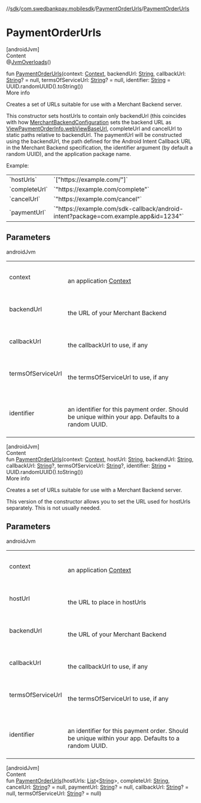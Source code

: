 //[sdk](../../../index.md)/[com.swedbankpay.mobilesdk](../index.md)/[PaymentOrderUrls](index.md)/[PaymentOrderUrls](-payment-order-urls.md)



# PaymentOrderUrls  
[androidJvm]  
Content  
@[JvmOverloads](https://kotlinlang.org/api/latest/jvm/stdlib/kotlin.jvm/-jvm-overloads/index.html)()  
  
fun [PaymentOrderUrls](-payment-order-urls.md)(context: [Context](https://developer.android.com/reference/kotlin/android/content/Context.html), backendUrl: [String](https://kotlinlang.org/api/latest/jvm/stdlib/kotlin/-string/index.html), callbackUrl: [String](https://kotlinlang.org/api/latest/jvm/stdlib/kotlin/-string/index.html)? = null, termsOfServiceUrl: [String](https://kotlinlang.org/api/latest/jvm/stdlib/kotlin/-string/index.html)? = null, identifier: [String](https://kotlinlang.org/api/latest/jvm/stdlib/kotlin/-string/index.html) = UUID.randomUUID().toString())  
More info  


Creates a set of URLs suitable for use with a Merchant Backend server.



This constructor sets hostUrls to contain only backendUrl (this coincides with how [MerchantBackendConfiguration](../../com.swedbankpay.mobilesdk.merchantbackend/-merchant-backend-configuration/index.md) sets the backend URL as [ViewPaymentOrderInfo.webViewBaseUrl](../-view-payment-order-info/web-view-base-url.md), completeUrl and cancelUrl to static paths relative to backendUrl. The paymentUrl will be constructed using the backendUrl, the path defined for the Android Intent Callback URL in the Merchant Backend specification, the identifier argument (by default a random UUID), and the application package name.



Example:

<table>
    <tr><td>`hostUrls`</td>   <td>`["https://example.com/"]`</td></tr>
    <tr><td>`completeUrl`</td><td>`"https://example.com/complete"`</td></tr>
    <tr><td>`cancelUrl`</td>  <td>`"https://example.com/cancel"`</td></tr>
    <tr><td>`paymentUrl`</td> <td>`"https://example.com/sdk-callback/android-intent?package=com.example.app&id=1234"`</td></tr>
</table>

## Parameters  
  
androidJvm  
  
| | |
|---|---|
| <a name="com.swedbankpay.mobilesdk/PaymentOrderUrls/PaymentOrderUrls/#android.content.Context#kotlin.String#kotlin.String?#kotlin.String?#kotlin.String/PointingToDeclaration/"></a>context| <a name="com.swedbankpay.mobilesdk/PaymentOrderUrls/PaymentOrderUrls/#android.content.Context#kotlin.String#kotlin.String?#kotlin.String?#kotlin.String/PointingToDeclaration/"></a><br><br>an application [Context](https://developer.android.com/reference/kotlin/android/content/Context.html)<br><br>|
| <a name="com.swedbankpay.mobilesdk/PaymentOrderUrls/PaymentOrderUrls/#android.content.Context#kotlin.String#kotlin.String?#kotlin.String?#kotlin.String/PointingToDeclaration/"></a>backendUrl| <a name="com.swedbankpay.mobilesdk/PaymentOrderUrls/PaymentOrderUrls/#android.content.Context#kotlin.String#kotlin.String?#kotlin.String?#kotlin.String/PointingToDeclaration/"></a><br><br>the URL of your Merchant Backend<br><br>|
| <a name="com.swedbankpay.mobilesdk/PaymentOrderUrls/PaymentOrderUrls/#android.content.Context#kotlin.String#kotlin.String?#kotlin.String?#kotlin.String/PointingToDeclaration/"></a>callbackUrl| <a name="com.swedbankpay.mobilesdk/PaymentOrderUrls/PaymentOrderUrls/#android.content.Context#kotlin.String#kotlin.String?#kotlin.String?#kotlin.String/PointingToDeclaration/"></a><br><br>the callbackUrl to use, if any<br><br>|
| <a name="com.swedbankpay.mobilesdk/PaymentOrderUrls/PaymentOrderUrls/#android.content.Context#kotlin.String#kotlin.String?#kotlin.String?#kotlin.String/PointingToDeclaration/"></a>termsOfServiceUrl| <a name="com.swedbankpay.mobilesdk/PaymentOrderUrls/PaymentOrderUrls/#android.content.Context#kotlin.String#kotlin.String?#kotlin.String?#kotlin.String/PointingToDeclaration/"></a><br><br>the termsOfServiceUrl to use, if any<br><br>|
| <a name="com.swedbankpay.mobilesdk/PaymentOrderUrls/PaymentOrderUrls/#android.content.Context#kotlin.String#kotlin.String?#kotlin.String?#kotlin.String/PointingToDeclaration/"></a>identifier| <a name="com.swedbankpay.mobilesdk/PaymentOrderUrls/PaymentOrderUrls/#android.content.Context#kotlin.String#kotlin.String?#kotlin.String?#kotlin.String/PointingToDeclaration/"></a><br><br>an identifier for this payment order. Should be unique within your app. Defaults to a random UUID.<br><br>|
  
  


[androidJvm]  
Content  
fun [PaymentOrderUrls](-payment-order-urls.md)(context: [Context](https://developer.android.com/reference/kotlin/android/content/Context.html), hostUrl: [String](https://kotlinlang.org/api/latest/jvm/stdlib/kotlin/-string/index.html), backendUrl: [String](https://kotlinlang.org/api/latest/jvm/stdlib/kotlin/-string/index.html), callbackUrl: [String](https://kotlinlang.org/api/latest/jvm/stdlib/kotlin/-string/index.html)?, termsOfServiceUrl: [String](https://kotlinlang.org/api/latest/jvm/stdlib/kotlin/-string/index.html)?, identifier: [String](https://kotlinlang.org/api/latest/jvm/stdlib/kotlin/-string/index.html) = UUID.randomUUID().toString())  
More info  


Creates a set of URLs suitable for use with a Merchant Backend server.



This version of the constructor allows you to set the URL used for hostUrls separately. This is not usually needed.



## Parameters  
  
androidJvm  
  
| | |
|---|---|
| <a name="com.swedbankpay.mobilesdk/PaymentOrderUrls/PaymentOrderUrls/#android.content.Context#kotlin.String#kotlin.String#kotlin.String?#kotlin.String?#kotlin.String/PointingToDeclaration/"></a>context| <a name="com.swedbankpay.mobilesdk/PaymentOrderUrls/PaymentOrderUrls/#android.content.Context#kotlin.String#kotlin.String#kotlin.String?#kotlin.String?#kotlin.String/PointingToDeclaration/"></a><br><br>an application [Context](https://developer.android.com/reference/kotlin/android/content/Context.html)<br><br>|
| <a name="com.swedbankpay.mobilesdk/PaymentOrderUrls/PaymentOrderUrls/#android.content.Context#kotlin.String#kotlin.String#kotlin.String?#kotlin.String?#kotlin.String/PointingToDeclaration/"></a>hostUrl| <a name="com.swedbankpay.mobilesdk/PaymentOrderUrls/PaymentOrderUrls/#android.content.Context#kotlin.String#kotlin.String#kotlin.String?#kotlin.String?#kotlin.String/PointingToDeclaration/"></a><br><br>the URL to place in hostUrls<br><br>|
| <a name="com.swedbankpay.mobilesdk/PaymentOrderUrls/PaymentOrderUrls/#android.content.Context#kotlin.String#kotlin.String#kotlin.String?#kotlin.String?#kotlin.String/PointingToDeclaration/"></a>backendUrl| <a name="com.swedbankpay.mobilesdk/PaymentOrderUrls/PaymentOrderUrls/#android.content.Context#kotlin.String#kotlin.String#kotlin.String?#kotlin.String?#kotlin.String/PointingToDeclaration/"></a><br><br>the URL of your Merchant Backend<br><br>|
| <a name="com.swedbankpay.mobilesdk/PaymentOrderUrls/PaymentOrderUrls/#android.content.Context#kotlin.String#kotlin.String#kotlin.String?#kotlin.String?#kotlin.String/PointingToDeclaration/"></a>callbackUrl| <a name="com.swedbankpay.mobilesdk/PaymentOrderUrls/PaymentOrderUrls/#android.content.Context#kotlin.String#kotlin.String#kotlin.String?#kotlin.String?#kotlin.String/PointingToDeclaration/"></a><br><br>the callbackUrl to use, if any<br><br>|
| <a name="com.swedbankpay.mobilesdk/PaymentOrderUrls/PaymentOrderUrls/#android.content.Context#kotlin.String#kotlin.String#kotlin.String?#kotlin.String?#kotlin.String/PointingToDeclaration/"></a>termsOfServiceUrl| <a name="com.swedbankpay.mobilesdk/PaymentOrderUrls/PaymentOrderUrls/#android.content.Context#kotlin.String#kotlin.String#kotlin.String?#kotlin.String?#kotlin.String/PointingToDeclaration/"></a><br><br>the termsOfServiceUrl to use, if any<br><br>|
| <a name="com.swedbankpay.mobilesdk/PaymentOrderUrls/PaymentOrderUrls/#android.content.Context#kotlin.String#kotlin.String#kotlin.String?#kotlin.String?#kotlin.String/PointingToDeclaration/"></a>identifier| <a name="com.swedbankpay.mobilesdk/PaymentOrderUrls/PaymentOrderUrls/#android.content.Context#kotlin.String#kotlin.String#kotlin.String?#kotlin.String?#kotlin.String/PointingToDeclaration/"></a><br><br>an identifier for this payment order. Should be unique within your app. Defaults to a random UUID.<br><br>|
  
  


[androidJvm]  
Content  
fun [PaymentOrderUrls](-payment-order-urls.md)(hostUrls: [List](https://kotlinlang.org/api/latest/jvm/stdlib/kotlin.collections/-list/index.html)<[String](https://kotlinlang.org/api/latest/jvm/stdlib/kotlin/-string/index.html)>, completeUrl: [String](https://kotlinlang.org/api/latest/jvm/stdlib/kotlin/-string/index.html), cancelUrl: [String](https://kotlinlang.org/api/latest/jvm/stdlib/kotlin/-string/index.html)? = null, paymentUrl: [String](https://kotlinlang.org/api/latest/jvm/stdlib/kotlin/-string/index.html)? = null, callbackUrl: [String](https://kotlinlang.org/api/latest/jvm/stdlib/kotlin/-string/index.html)? = null, termsOfServiceUrl: [String](https://kotlinlang.org/api/latest/jvm/stdlib/kotlin/-string/index.html)? = null)  



